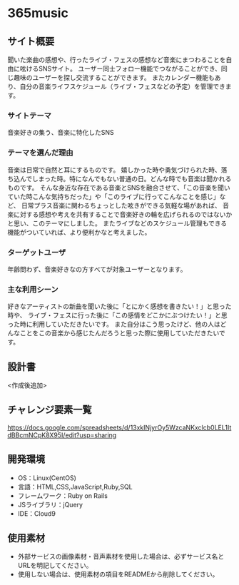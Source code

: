 # 365music

## サイト概要
聞いた楽曲の感想や、行ったライブ・フェスの感想など音楽にまつわることを自由に呟けるSNSサイト。
ユーザー同士フォロー機能でつながることができ、同じ趣味のユーザーを探し交流することができます。
またカレンダー機能もあり、自分の音楽ライフスケジュール（ライブ・フェスなどの予定）を管理できます。

### サイトテーマ
音楽好きの集う、音楽に特化したSNS

### テーマを選んだ理由
音楽は日常で自然と耳にするものです。
嬉しかった時や勇気づけられた時、落ち込んでしまった時。特になんでもない普通の日。どんな時でも音楽は聞かれるものです。
そんな身近な存在である音楽とSNSを融合させて、「この音楽を聞いていた時こんな気持ちだった」や「このライブに行ってこんなことを感じ」など、
日常プラス音楽に関わるちょっとした呟きができる気軽な場があれば、
音楽に対する感想や考えを共有することで音楽好きの輪を広げられるのではないかと思い、このテーマにしました。
またライブなどのスケジュール管理もできる機能がついていれば、より便利かなと考えました。

### ターゲットユーザ
年齢問わず、音楽好きなの方すべてが対象ユーザーとなります。

### 主な利用シーン
好きなアーティストの新曲を聞いた後に「とにかく感想を書きたい！」と思った時や、
ライブ・フェスに行った後に「この感情をどこかにぶつけたい！」と思った時に利用していただきたいです。
また自分はこう思ったけど、他の人はどんなことをこの音楽から感じたんだろうと思った際に使用していただきたいです。

## 設計書
<作成後追加>

## チャレンジ要素一覧
https://docs.google.com/spreadsheets/d/13xkINjyrOy5WzcaNKxclcb0LEL1ItdBBcmNCpK8X95I/edit?usp=sharing

## 開発環境
- OS：Linux(CentOS)
- 言語：HTML,CSS,JavaScript,Ruby,SQL
- フレームワーク：Ruby on Rails
- JSライブラリ：jQuery
- IDE：Cloud9

## 使用素材
- 外部サービスの画像素材・音声素材を使用した場合は、必ずサービス名とURLを明記してください。
- 使用しない場合は、使用素材の項目をREADMEから削除してください。
